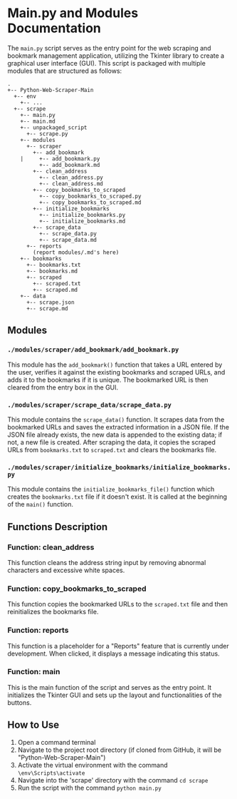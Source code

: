 # Main.py and Modules Documentation

The `main.py` script serves as the entry point for the web scraping and bookmark management application, utilizing the Tkinter library to create a graphical user interface (GUI). This script is packaged with multiple modules that are structured as follows:

```
.
+-- Python-Web-Scraper-Main
  +-- env
    +-- ...
  +-- scrape
    +-- main.py
    +-- main.md
    +-- unpackaged_script
      +-- scrape.py
    +-- modules
      +-- scraper
        +-- add_bookmark
    |     +-- add_bookmark.py
          +-- add_bookmark.md
        +-- clean_address
          +-- clean_address.py
          +-- clean_address.md
        +-- copy_bookmarks_to_scraped
          +-- copy_bookmarks_to_scraped.py
          +-- copy_bookmarks_to_scraped.md
        +-- initialize_bookmarks
          +-- initialize_bookmarks.py
          +-- initialize_bookmarks.md
        +-- scrape_data
          +-- scrape_data.py
          +-- scrape_data.md
      +-- reports
        (report modules/.md's here)
    +-- bookmarks
      +-- bookmarks.txt
      +-- bookmarks.md
      +-- scraped
        +-- scraped.txt
        +-- scraped.md
    +-- data
      +-- scrape.json
      +-- scrape.md
```

## Modules

### `./modules/scraper/add_bookmark/add_bookmark.py`
This module has the `add_bookmark()` function that takes a URL entered by the user, verifies it against the existing bookmarks and scraped URLs, and adds it to the bookmarks if it is unique. The bookmarked URL is then cleared from the entry box in the GUI.

### `./modules/scraper/scrape_data/scrape_data.py`
This module contains the `scrape_data()` function. It scrapes data from the bookmarked URLs and saves the extracted information in a JSON file. If the JSON file already exists, the new data is appended to the existing data; if not, a new file is created. After scraping the data, it copies the scraped URLs from `bookmarks.txt` to `scraped.txt` and clears the bookmarks file.

### `./modules/scraper/initialize_bookmarks/initialize_bookmarks.py`
This module contains the `initialize_bookmarks_file()` function which creates the `bookmarks.txt` file if it doesn't exist. It is called at the beginning of the `main()` function.

## Functions Description

### Function: clean_address
This function cleans the address string input by removing abnormal characters and excessive white spaces.

### Function: copy_bookmarks_to_scraped
This function copies the bookmarked URLs to the `scraped.txt` file and then reinitializes the bookmarks file.

### Function: reports
This function is a placeholder for a "Reports" feature that is currently under development. When clicked, it displays a message indicating this status.

### Function: main
This is the main function of the script and serves as the entry point. It initializes the Tkinter GUI and sets up the layout and functionalities of the buttons.

## How to Use

1. Open a command terminal
2. Navigate to the project root directory (if cloned from GitHub, it will be "Python-Web-Scraper-Main")
3. Activate the virtual environment with the command `\env\Scripts\activate`
4. Navigate into the 'scrape' directory with the command `cd scrape`
5. Run the script with the command `python main.py`
